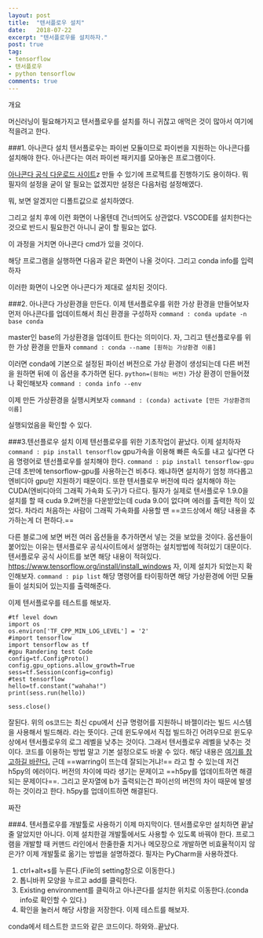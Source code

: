 ```yaml
---
layout: post
title:  "텐서플로우 설치"
date:   2018-07-22
excerpt: "텐서플로우를 설치하자."
post: true
tag:
- tensorflow
- 텐서플로우
- python tensorflow
comments: true
---
```


개요

머신러닝이 필요해가지고 텐서플로우를 설치를 하니 귀찮고 애먹은 것이 많아서 여기에 적을려고 한다.


###1. 아나콘다 설치
텐서플로우는 파이썬 모듈이므로 파이썬을 지원하는 아나콘다를 설치해야 한다. 아나콘다는 여러 파이썬 패키지를 모아놓은 프로그램이다.

[아나콘다 공식 다운로드 사이트](https://www.anaconda.com/download/)z 만들 수 있기에 프로젝트를 진행하기도 용이하다.
뭐 필자의 설정을 굳이 알 필요는 없겠지만 설정은 다음처럼 설정해였다.

뭐, 보면 알겠지만 디폴트값으로 설치하였다.

그리고 설치 후에 이런 화면이 나올텐데 건너띄어도 상관없다. VSCODE를 설치한다는 것으로 반드시 필요한건 아니니 굳이 할 필요는 없다.

이 과정을 거치면 아나콘다 cmd가 있을 것이다.

해당 프로그램을 실행하면 다음과 같은 화면이 나올 것이다.
그리고 conda info를 입력하자

이러한 화면이 나오면 아나콘다가 제대로 설치된 것이다.

###2. 아나콘다 가상환경을 만든다.
이제 텐서플로우를 위한 가상 환경을 만들어보자
먼저 아나콘다를 업데이트해서 최신 환경을 구성하자
```command : conda update -n base conda```

master인 base의 가상환경을 업데이트 한다는 의미이다.
자, 그리고 텐선플로우를 위한 가상 환경을 만들자
```command : conda --name [원하는 가상환경 이름]```

이러면 conda에 기본으로 설정된 파이선 버전으로 가상 환경이 생성되는데 다른 버전을 원하면 뒤에 이 옵션을 추가하면 된다.
```python=(원하는 버전)```
가상 환경이 만들어졌나 확인해보자
```command : conda info --env```

이제 만든 가상환경을 실행시켜보자
```command : (conda) activate [만든 가상환경의 이름]```

실행되었음을 확인할 수 있다.

###3.텐선플로우 설치
이제 텐선플로우를 위한 기초작업이 끝났다.
이제 설치하자
```command : pip install tensorflow```
gpu가속을 이용해 빠른 속도를 내고 싶다면 다음 명령어로 텐선플로우를 설치해야 한다.
```command : pip install tensorflow-gpu```
근데 초반에 tensorflow-gpu를 사용하는건 비추다. 왜냐하면 설치하기 엄청 까다롭고 엔비디아 gpu만 지원하기 때문이다. 또한 텐서플로우 버전에 따라 설치해야 하는 CUDA(엔비디아의 그래픽 가속화 도구)가 다르다. 필자가 실제로 텐서플로우 1.9.0을 설치를 할 때 cuda 9.2버전을 다운받았는데 cuda 9.0이 없다며 에러를 출력한 적이 있었다.
차라리 처음하는 사람이 그래픽 가속화를 사용할 땐 ==코드상에서 해당 내용을 추가하는게 더 편하다.==

다른 블로그에 보면 버전 여러 옵션들을 추가하면서 넣는 것을 보았을 것이다. 옵션들이 붙어있는 이유는 텐서플로우 공식사이트에서 설명하는 설치방법에 적혀있기 대문이다.
텐서플로우 공식 사이트를 보면 해당 내용이 적혀있다.
https://www.tensorflow.org/install/install_windows
자, 이제 설치가 되었는지 확인해보자.
```command : pip list```
해당 명령어를 타이핑하면 해당 가상환경에 어떤 모듈들이 설치되어 있는지를 출력해준다.

이제 텐서플로우를 테스트를 해보자.
```
#tf level down
import os
os.environ['TF_CPP_MIN_LOG_LEVEL'] = '2'
#import tensorflow
import tensorflow as tf
#gpu Randering test Code
config=tf.ConfigProto()
config.gpu_options.allow_growth=True
sess=tf.Session(config=config)
#test tensorflow
hello=tf.constant("wahaha!")
print(sess.run(hello))

sess.close()

```
잘된다.
위의 os코드는 최신 cpu에서 신규 명령어를 지원하니 바젤이라는 빌드 시스템을 사용해서 빌드해라. 라는 뜻이다. 근데 윈도우에서 직접 빌드하긴 어려우므로 윈도우상에서 텐서플로우의 로그 레벨을 낮추는 것이다. 그래서 텐서플로우 레벨을 낮추는 것이다. 코드를 이용하는 방법 말고 기본 설정으로도 바꿀 수 있다. 해당 내용은 [여기를 참고하길 바란다.](http://effortmakesme.tistory.com/126)
근데 ==warring이 뜨는데 잘되는거냐!== 라고 할 수 있는데 저건 h5py의 에러이다. 버전의 차이에 따라 생기는 문제이고 ==h5py를 업데이트하면 해결되는 문제이다==.
그리고 문자열에 b가 출력되는건 파이선의 버전의 차이 때문에 발생하는 것이라고 한다.
h5py를 업데이트하면 해결된다.

짜잔

###4. 텐서플로우를 개발툴로 사용하기
이제 마지막이다.
텐서플로우만 설치하면 끝날 줄 알았지만 아니다.
이제 설치한걸 개발툴에서도 사용할 수 있도록 바꿔야 한다.
프로그램을 개발할 때 커맨드 라인에서 한줄한줄 치거나 메모장으로 개발하면 비효율적이지 않은가?
이제 개발툴로 옮기는 방법을 설명하겠다.
필자는 PyCharm을 사용하겠다.
1. ctrl+alt+s를 누른다.(File의 setting창으로 이동한다.)
2. 톱니바퀴 모양을 누르고 add를 클릭한다.
3. Existing environment를 클릭하고 아나콘다를 설치한 위치로 이동한다.(conda info로 확인할 수 있다.)
4. 확인을 눌러서 해당 사항을 저장한다.
이제 테스트를 해보자.

conda에서 테스트한 코드와 같은 코드이다.
하와와..끝났다.